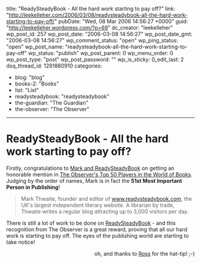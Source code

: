 title: "ReadySteadyBook - All the hard work starting to pay off?"
link: "http://leekelleher.com/2006/03/08/readysteadybook-all-the-hard-work-starting-to-pay-off/"
pubDate: "Wed, 08 Mar 2006 14:56:27 +0000"
guid: "http://leekelleher.wordpress.com/?p=69"
dc_creator: "leekelleher"
wp_post_id: 257
wp_post_date: "2006-03-08 14:56:27"
wp_post_date_gmt: "2006-03-08 14:56:27"
wp_comment_status: "open"
wp_ping_status: "open"
wp_post_name: "readysteadybook-all-the-hard-work-starting-to-pay-off"
wp_status: "publish"
wp_post_parent: 0
wp_menu_order: 0
wp_post_type: "post"
wp_post_password: ""
wp_is_sticky: 0_edit_last: 2
dsq_thread_id: 1291880910
categories:
  - blog: "blog"
  - books-2: "Books"
  - list: "List"
  - readysteadybook: "readysteadybook"
  - the-guardian: "The Guardian"
  - the-observer: "The Observer"

---

# ReadySteadyBook - All the hard work starting to pay off?

Firstly, congratulations to <a href="http://www.readysteadybook.com/Blog.aspx?permalink=20060305023016#comments">Mark and ReadySteadyBook</a> on getting an honorable mention in <a href="http://observer.guardian.co.uk/review/story/0,,1723568,00.html">The Observer's Top 50 Players in the World of Books</a>.  Judging by the order of names, Mark is in fact the <strong>51st Most Important Person in Publishing</strong>!
<blockquote>Mark Thwaite, founder and editor of <a href="http://www.readysteadybook.com/">www.readysteadybook.com</a>, the UK's largest independent literary website. A librarian by trade, Thwaite writes a regular blog attracting up to 3,000 visitors per day.</blockquote>
There is still a lot of work to be done on <a href="http://www.readysteadybook.com/index.aspx">ReadySteadyBook</a> - and this recognition from The Observer is a great reward, proving that all our hard work is starting to pay off. The eyes of the publishing world are starting to take notice!
<p align="right">oh, and thanks to <a href="http://www.teeko.org/blog/?p=217">Ross</a> for the hat-tip! ;-)</p>